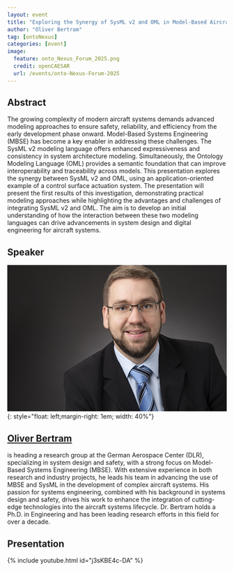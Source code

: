 ```yaml
---
layout: event
title: "Exploring the Synergy of SysML v2 and OML in Model-Based Aircraft Systems Design"
author: "Oliver Bertram"
tag: [ontoNexus]
categories: [event]
image:
  feature: onto_Nexus_Forum_2025.png
  credit: openCAESAR
  url: /events/onto-Nexus-Forum-2025
---
```


## Abstract

The growing complexity of modern aircraft systems demands advanced modeling approaches to ensure safety, reliability, and efficiency from the early development phase onward. Model-Based Systems Engineering (MBSE) has become a key enabler in addressing these challenges. The SysML v2 modeling language offers enhanced expressiveness and consistency in system architecture modeling. Simultaneously, the Ontology Modeling Language (OML) provides a semantic foundation that can improve interoperability and traceability across models. This presentation explores the synergy between SysML v2 and OML, using an application-oriented example of a control surface actuation system. The presentation will present the first results of this investigation, demonstrating practical modeling approaches while highlighting the advantages and challenges of integrating SysML v2 and OML.
The aim is to develop an initial understanding of how the interaction between these two modeling languages can drive advancements in system design and digital engineering for aircraft systems.

## Speaker

![Oliver Bertram](img/Bertram.jpeg){: style="float: left;margin-right: 1em; width: 40%"}

<h2><a href="mailto:Oliver.Bertram@dlr.de">Oliver Bertram</a></h2> is heading a research group at the German Aerospace Center (DLR), specializing in system design and safety, with a strong focus on Model-Based Systems Engineering (MBSE). With extensive experience in both research and industry projects, he leads his team in advancing the use of MBSE and SysML in the development of complex aircraft systems. His passion for systems engineering, combined with his background in systems design and safety, drives his work to enhance the integration of cutting-edge technologies into the aircraft systems lifecycle. Dr. Bertram holds a Ph.D. in Engineering and has been leading research efforts in this field for over a decade.

## Presentation

{% include youtube.html id="j3sKBE4c-DA" %}
